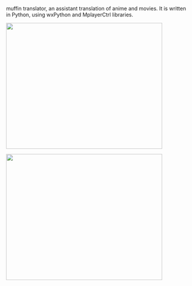 muffin translator, an assistant translation of anime and movies.
It is written in Python, using wxPython and MplayerCtrl libraries.



<a href='http://www.youtube.com/watch?feature=player_embedded&v=Txz6kaEb12M' target='_blank'><img src='http://img.youtube.com/vi/Txz6kaEb12M/0.jpg' width='425' height=344 /></a>

<a href='http://www.youtube.com/watch?feature=player_embedded&v=pbglirtORSY' target='_blank'><img src='http://img.youtube.com/vi/pbglirtORSY/0.jpg' width='425' height=344 /></a>
